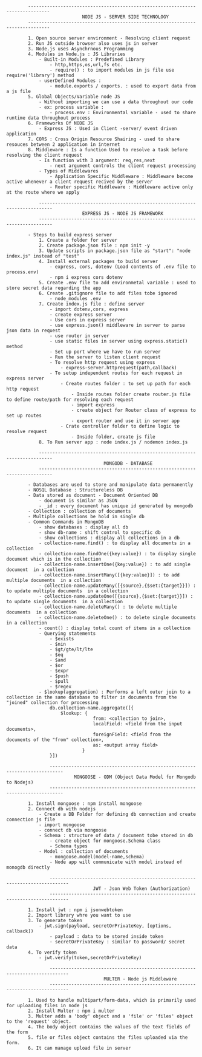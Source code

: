 
            ------------------------------------------------------------------------------
                                NODE JS - SERVER SIDE TECHNOLOGY
            ------------------------------------------------------------------------------

            1. Open source server environment - Resolving client request
            2. Run JS outside browser also uses js in server
            3. Node.js uses Asynchrnous Programming 
            4. Modules in Node.js : JS Libraries
                - Built-in Modules : Predefined Library
                    - http,https,os,url,fs etc.
                    - require() : to import modules in js file use require('library') method
                - userDefined Modules : 
                    - module.exports / exports. : used to export data from a js file
            5. Global Objects/Variable node JS
                - Without importing we can use a data throughout our code
                - ex: process variable : 
                    - process.env : Environmental variable - used to share runtime data throughout process
            6. Frameworks Of NODE JS
                - Express JS : Used in Client -server/ event driven application
            7. CORS : Cross Origin Resource Shairing - used to share resouces between 2 application in internet
            8. Middleware : Is a function Used to resolve a task before resolving the client request
                - Is function with 3 argument: req,res,next
                    - next argument controls the client request processing
                - Types of Middlewares
                    - Application Specific Middleware : Middleware become active whenever a client request recived by the server
                    - Router specific Middleware : Middleware active only at the route where we apply 

                ---------------------------------------------------------------------------
                                EXPRESS JS - NODE JS FRAMEWORK
                ---------------------------------------------------------------------------
           
            - Steps to build express server
                1. Create a folder for server
                2. Create package.json file : npm init -y 
                3. Update scripts in package.json file as "start": "node index.js" instead of "test"
                4. Install external packages to build server
                    - express, cors, dotenv (Load contents of .env file to process.env)
                    - npm i express cors dotenv
                5. Create .env file to add environmetal variable : used to store secret data regarding the app
                6. Create .gitignore file to add files tobe ignored
                    - node_modules .env
                7. Create index.js file : define server
                    - import dotenv,cors, express
                    - create express server
                    - Use cors in express server
                    - use express.json() middleware in server to parse json data in request
                    - use router in server
                    - use static files in server using express.static() method
                    - Set up port where we have to run server
                    - Run the server to listen client request
                    - To resolve http request using express
                        - express-server.httprequest(path,callback)
                    - To setup independent routes for each request in express server
                        - Create routes folder : to set up path for each http request
                            - Inside routes folder create router.js file to define route/path for resolving each request
                            - import express
                            - create object for Router class of express to set up routes
                            - export router and use it in server app
                        - Crate controller folder to define logic to resolve request
                            - Inside folder, create js file
                8. To Run server app : node index.js / nodemon index.js

                ---------------------------------------------------------------------------
                                        MONGODB - DATABASE
                ---------------------------------------------------------------------------

            - Databases are used to store and manipulate data permanently
            - NOSQL Database : Structureless DB
            - Data stored as document - Document Oriented DB
                - document is similar as JSON
                - _id : every document has unique id generated by mongodb 
            - Collection : collection of documents 
            - Multiple collections be hold in single db
            - Common Commands in MongoDB
                - show databases : display all db
                - show db-name : shift control to specific db
                - show collections : display all collections in a db
                - collection-name.find() : to display all documents in a collection
                - collection-name.findOne({key:value}) : to display single document which is in the collection
                - collection-name.insertOne({key:value}) : to add single document  in a collection
                - collection-name.insertMany([{key:value}]) : to add multiple documents  in a collection
                - collection-name.updateMany([{source},{$set:{target}}]) : to update multiple documents  in a collection
                - collection-name.updateOne([{source},{$set:{target}}]) : to update single documents  in a collection
                - collection-name.deleteMany() : to delete multiple documents  in a collection
                - collection-name.deleteOne() : to delete single documents  in a collection
                - count() : display total count of items in a collection
                - Querying statements
                    - $exists
                    - $nin
                    - $gt/gte/lt/lte
                    - $eq
                    - $and
                    - $or
                    - $expr
                    - $push
                    - $pull
                    - $regex
                - $lookup(aggregation) : Performs a left outer join to a collection in the same database to filter in documents from the "joined" collection for processing
                    db.collection-name.aggregate([{
                        $lookup: {
                                    from: <collection to join>,
                                    localField: <field from the input documents>,
                                    foreignField: <field from the documents of the "from" collection>,
                                    as: <output array field>
                                }
                    }])

                    ---------------------------------------------------------------------------
                             MONGOOSE - ODM (Object Data Model for Mongodb to Nodejs)
                    ---------------------------------------------------------------------------

            1. Install mongoose : npm install mongoose
            2. Connect db with nodejs
                - Create a DB Folder for defining db connection and create connection js file
                - import mongoose
                - connect db via mongoose 
                - Schema : structure of data / document tobe stored in db
                    - create object for mongoose.Schema class
                    - Schema types
                - Model : collection of documents
                    - mongoose.model(model-name,schema)
                    - Node app will communicate with model instead of monogdb directly

                    -----------------------------------------------------------------------------
                                    JWT - Json Web Token (Authorization)
                    -----------------------------------------------------------------------------

            1. Install jwt : npm i jsonwebtoken
            2. Import library whre you want to use
            3. To generate token 
                - jwt.sign(payload, secretOrPrivateKey, [options, callback])
                    - payload : data to be stored inside token
                    - secretOrPrivateKey : similar to password/ secret data
            4. To verify token
                - jwt.verify(token,secretOrPrivateKey)

                    -----------------------------------------------------------------------------
                                        MULTER - Node js Middleware 
                    -----------------------------------------------------------------------------

            1. Used to handle multipart/form-data, which is primarily used for uploading files in node js
            2. Install Multer : npm i multer
            3. Multer adds a 'body' object and a 'file' or 'files' object to the 'request' object.
            4. The body object contains the values of the text fields of the form
            5. file or files object contains the files uploaded via the form.
            6. It can manage upload file in server
